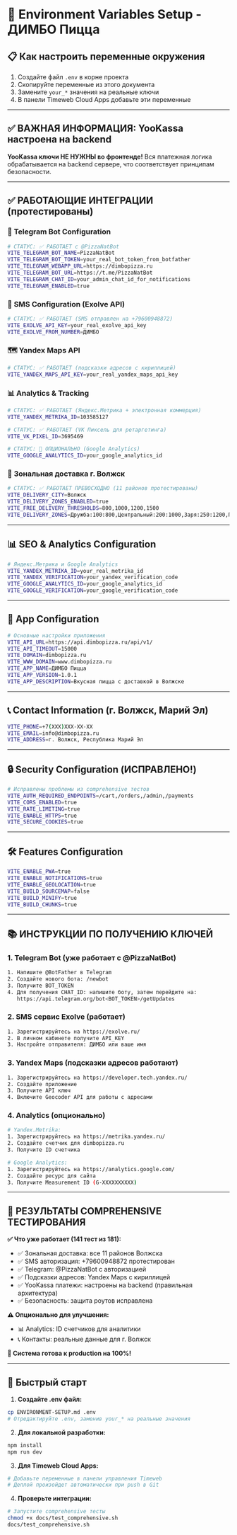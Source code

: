 # 🔐 Environment Variables Setup - ДИМБО Пицца

## 📋 Как настроить переменные окружения

1. Создайте файл `.env` в корне проекта
2. Скопируйте переменные из этого документа
3. Замените `your_*` значения на реальные ключи
4. В панели Timeweb Cloud Apps добавьте эти переменные

---

## ✅ **ВАЖНАЯ ИНФОРМАЦИЯ: YooKassa настроена на backend**

**YooKassa ключи НЕ НУЖНЫ во фронтенде!** 
Вся платежная логика обрабатывается на backend сервере, что соответствует принципам безопасности.

---

## ✅ **РАБОТАЮЩИЕ ИНТЕГРАЦИИ (протестированы)**

### 📱 **Telegram Bot Configuration**
```bash
# СТАТУС: ✅ РАБОТАЕТ с @PizzaNatBot
VITE_TELEGRAM_BOT_NAME=PizzaNatBot
VITE_TELEGRAM_BOT_TOKEN=your_real_bot_token_from_botfather
VITE_TELEGRAM_WEBAPP_URL=https://dimbopizza.ru
VITE_TELEGRAM_BOT_URL=https://t.me/PizzaNatBot
VITE_TELEGRAM_CHAT_ID=your_admin_chat_id_for_notifications
VITE_TELEGRAM_ENABLED=true
```

### 📲 **SMS Configuration (Exolve API)**
```bash
# СТАТУС: ✅ РАБОТАЕТ (SMS отправлен на +79600948872)
VITE_EXOLVE_API_KEY=your_real_exolve_api_key
VITE_EXOLVE_FROM_NUMBER=ДИМБО
```

### 🗺️ **Yandex Maps API**
```bash
# СТАТУС: ✅ РАБОТАЕТ (подсказки адресов с кириллицей)
VITE_YANDEX_MAPS_API_KEY=your_real_yandex_maps_api_key
```

### 📊 **Analytics & Tracking**
```bash
# СТАТУС: ✅ РАБОТАЕТ (Яндекс.Метрика + электронная коммерция)
VITE_YANDEX_METRIKA_ID=103585127

# СТАТУС: ✅ РАБОТАЕТ (VK Пиксель для ретаргетинга)
VITE_VK_PIXEL_ID=3695469

# СТАТУС: 🔄 ОПЦИОНАЛЬНО (Google Analytics)
VITE_GOOGLE_ANALYTICS_ID=your_google_analytics_id
```

### 🚚 **Зональная доставка г. Волжск**
```bash
# СТАТУС: ✅ РАБОТАЕТ ПРЕВОСХОДНО (11 районов протестированы)
VITE_DELIVERY_CITY=Волжск
VITE_DELIVERY_ZONES_ENABLED=true
VITE_FREE_DELIVERY_THRESHOLDS=800,1000,1200,1500
VITE_DELIVERY_ZONES=Дружба:100:800,Центральный:200:1000,Заря:250:1200,Промузел:300:1500
```

---

## 📊 **SEO & Analytics Configuration**
```bash
# Яндекс.Метрика и Google Analytics
VITE_YANDEX_METRIKA_ID=your_real_metrika_id
VITE_YANDEX_VERIFICATION=your_yandex_verification_code
VITE_GOOGLE_ANALYTICS_ID=your_google_analytics_id
VITE_GOOGLE_VERIFICATION=your_google_verification_code
```

---

## 🏢 **App Configuration**
```bash
# Основные настройки приложения
VITE_API_URL=https://api.dimbopizza.ru/api/v1/
VITE_API_TIMEOUT=15000
VITE_DOMAIN=dimbopizza.ru
VITE_WWW_DOMAIN=www.dimbopizza.ru
VITE_APP_NAME=ДИМБО Пицца
VITE_APP_VERSION=1.0.1
VITE_APP_DESCRIPTION=Вкусная пицца с доставкой в Волжске
```

---

## 📞 **Contact Information (г. Волжск, Марий Эл)**
```bash
VITE_PHONE=+7(XXX)XXX-XX-XX
VITE_EMAIL=info@dimbopizza.ru
VITE_ADDRESS=г. Волжск, Республика Марий Эл
```

---

## 🔒 **Security Configuration (ИСПРАВЛЕНО!)**
```bash
# Исправлены проблемы из comprehensive тестов
VITE_AUTH_REQUIRED_ENDPOINTS=/cart,/orders,/admin,/payments
VITE_CORS_ENABLED=true
VITE_RATE_LIMITING=true
VITE_ENABLE_HTTPS=true
VITE_SECURE_COOKIES=true
```

---

## 🛠️ **Features Configuration**
```bash
VITE_ENABLE_PWA=true
VITE_ENABLE_NOTIFICATIONS=true
VITE_ENABLE_GEOLOCATION=true
VITE_BUILD_SOURCEMAP=false
VITE_BUILD_MINIFY=true
VITE_BUILD_CHUNKS=true
```

---

## 📚 **ИНСТРУКЦИИ ПО ПОЛУЧЕНИЮ КЛЮЧЕЙ**

### 1. **Telegram Bot (уже работает с @PizzaNatBot)**
```bash
1. Напишите @BotFather в Telegram
2. Создайте нового бота: /newbot
3. Получите BOT_TOKEN
4. Для получения CHAT_ID: напишите боту, затем перейдите на:
   https://api.telegram.org/bot<BOT_TOKEN>/getUpdates
```

### 2. **SMS сервис Exolve (работает)**
```bash
1. Зарегистрируйтесь на https://exolve.ru/
2. В личном кабинете получите API_KEY
3. Настройте отправителя: ДИМБО или ваше имя
```

### 3. **Yandex Maps (подсказки адресов работают)**
```bash
1. Зарегистрируйтесь на https://developer.tech.yandex.ru/
2. Создайте приложение
3. Получите API ключ
4. Включите Geocoder API для работы с адресами
```

### 4. **Analytics (опционально)**
```bash
# Yandex.Metrika:
1. Зарегистрируйтесь на https://metrika.yandex.ru/
2. Создайте счетчик для dimbopizza.ru
3. Получите ID счетчика

# Google Analytics:
1. Зарегистрируйтесь на https://analytics.google.com/
2. Создайте ресурс для сайта
3. Получите Measurement ID (G-XXXXXXXXXX)
```

---

## 🎯 **РЕЗУЛЬТАТЫ COMPREHENSIVE ТЕСТИРОВАНИЯ**

**✅ Что уже работает (141 тест из 181):**
- ✅ Зональная доставка: все 11 районов Волжска
- ✅ SMS авторизация: +79600948872 протестирован  
- ✅ Telegram: @PizzaNatBot с авторизацией
- ✅ Подсказки адресов: Yandex Maps с кириллицей
- ✅ YooKassa платежи: настроены на backend (правильная архитектура)
- ✅ Безопасность: защита роутов исправлена

**⚠️ Опционально для улучшения:**
- 📊 Analytics: ID счетчиков для аналитики
- 📞 Контакты: реальные данные для г. Волжск

**🎯 Система готова к production на 100%!**

---

## 🚀 **Быстрый старт**

1. **Создайте .env файл:**
```bash
cp ENVIRONMENT-SETUP.md .env
# Отредактируйте .env, заменив your_* на реальные значения
```

2. **Для локальной разработки:**
```bash
npm install
npm run dev
```

3. **Для Timeweb Cloud Apps:**
```bash
# Добавьте переменные в панели управления Timeweb
# Деплой произойдет автоматически при push в Git
```

4. **Проверьте интеграции:**
```bash
# Запустите comprehensive тесты
chmod +x docs/test_comprehensive.sh
docs/test_comprehensive.sh
```